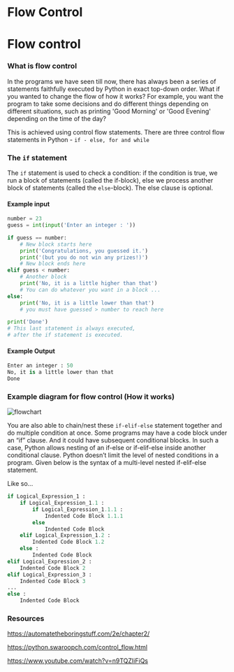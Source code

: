 # Flow Control
# Flow control

### What is flow control

In the programs we have seen till now, there has always been a series of statements faithfully executed by Python in exact top-down order. What if you wanted to change the flow of how it works? For example, you want the program to take some decisions and do different things depending on different situations, such as printing 'Good Morning' or 'Good Evening' depending on the time of the day?

This is achieved using control flow statements. There are three control flow statements in Python - ```if - else, for and while```

### The ```if``` statement

The ```if``` statement is used to check a condition: if the condition is true, we run a block of statements (called the if-block), else we process another block of statements (called the ```else```-block). The else clause is optional.

#### Example input

```python
number = 23
guess = int(input('Enter an integer : '))

if guess == number:
    # New block starts here
    print('Congratulations, you guessed it.')
    print('(but you do not win any prizes!)')
    # New block ends here
elif guess < number:
    # Another block
    print('No, it is a little higher than that')
    # You can do whatever you want in a block ...
else:
    print('No, it is a little lower than that')
    # you must have guessed > number to reach here

print('Done')
# This last statement is always executed,
# after the if statement is executed.
```

#### Example Output

```python
Enter an integer : 50
No, it is a little lower than that
Done
```

### Example diagram for flow control (How it works)

![flowchart](https://365datascience.com/wp-content/uploads/2018/07/image9-min-1.png "Logo Title Text 1")

You are also able to chain/nest these ```if-elif-else``` statement together and do multiple condition at once.
Some programs may have a code block under an “if” clause. And it could have subsequent conditional blocks.
In such a case, Python allows nesting of an if-else or if-elif-else inside another conditional clause.
Python doesn’t limit the level of nested conditions in a program. Given below is the syntax of a multi-level nested if-elif-else statement.

Like so...
```python
if Logical_Expression_1 :
    if Logical_Expression_1.1 :
        if Logical_Expression_1.1.1 :
            Indented Code Block 1.1.1
        else
            Indented Code Block
    elif Logical_Expression_1.2 :
        Indented Code Block 1.2
    else :
        Indented Code Block
elif Logical_Expression_2 :
    Indented Code Block 2
elif Logical_Expression_3 :
    Indented Code Block 3
...
else :
    Indented Code Block

```

### Resources

https://automatetheboringstuff.com/2e/chapter2/

https://python.swaroopch.com/control_flow.html

https://www.youtube.com/watch?v=n9TQZIiFiQs